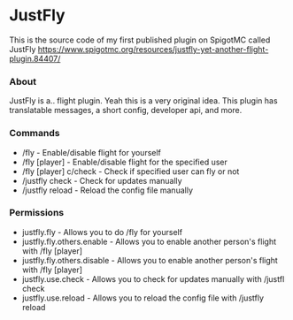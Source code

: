 # JustFly
This is the source code of my first published plugin on SpigotMC called JustFly
https://www.spigotmc.org/resources/justfly-yet-another-flight-plugin.84407/

### About
JustFly is a.. flight plugin. Yeah this is a very original idea.
This plugin has translatable messages, a short config, developer api, and more.

### Commands
- /fly - Enable/disable flight for yourself
- /fly [player] - Enable/disable flight for the specified user
- /fly [player] c/check - Check if specified user can fly or not
- /justfly check - Check for updates manually
- /justfly reload - Reload the config file manually

### Permissions
- justfly.fly - Allows you to do /fly for yourself
- justfly.fly.others.enable - Allows you to enable another person's flight with /fly [player]
- justfly.fly.others.disable - Allows you to enable another person's flight with /fly [player]
- justfly.use.check - Allows you to check for updates manually with /justfl check
- justfly.use.reload - Allows you to reload the config file with /justfly reload
